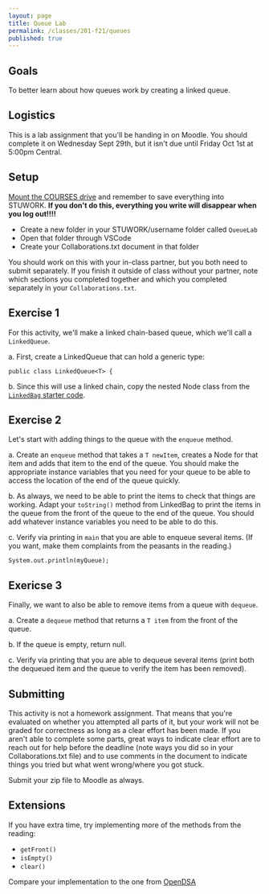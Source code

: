 ```yaml
---
layout: page
title: Queue Lab
permalink: /classes/201-f21/queues
published: true
---
```


## Goals
To better learn about how queues work by creating a linked queue.

## Logistics
This is a lab assignment that you'll be handing in on Moodle. You should complete it on Wednesday Sept 29th, but it isn't due until Friday Oct 1st at 5:00pm Central.


## Setup
[Mount the COURSES drive](https://wiki.carleton.edu/pages/viewpage.action?spaceKey=carl&title=CS+111+and+201+workflow+in+CS+labs) and remember to save everything into STUWORK. **If you don't do this, everything you write will disappear when you log out!!!!**
* Create a new folder in your STUWORK/username folder called `QueueLab`
* Open that folder through VSCode
* Create your Collaborations.txt document in that folder

You should work on this with your in-class partner, but you both need to submit separately. 
If you finish it outside of class without your partner, note which sections you completed together and which you completed separately in your `Collaborations.txt`.

## Exercise 1
For this activity, we'll make a linked chain-based queue, which we'll call a `LinkedQueue`.

a. First, create a LinkedQueue that can hold a generic type:
```
public class LinkedQueue<T> {
```

b. Since this will use a linked chain, copy the nested Node class from the [`LinkedBag` starter code](LinkedBag.java).

## Exercise 2
Let's start with adding things to the queue with the `enqueue` method.

a. Create an `enqueue` method that takes a `T newItem`, creates a Node for that item and adds that item to the end of the queue. You should make the appropriate instance variables that you need for your queue to be able to access the location of the end of the queue quickly.

b. As always, we need to be able to print the items to check that things are working. Adapt your `toString()` method from LinkedBag to print the items in the queue from the front of the queue to the end of the queue. You should add whatever instance variables you need to be able to do this.

c. Verify via printing in `main` that you are able to enqueue several items. (If you want, make them complaints from the peasants in the reading.)
```
System.out.println(myQueue);
```

## Exericse 3
Finally, we want to also be able to remove items from a queue with `dequeue`.

a. Create a `dequeue` method that returns a `T item` from the front of the queue.

b. If the queue is empty, return null.

c. Verify via printing that you are able to dequeue several items (print both the dequeued item and the queue to verify the item has been removed).

## Submitting
This activity is not a homework assignment. That means that you're evaluated on whether you attempted all parts of it, but your work will not be graded for correctness as long as a clear effort has been made. If you aren't able to complete some parts, great ways to indicate clear effort are to reach out for help before the deadline (note ways you did so in your Collaborations.txt file) and to use comments in the document to indicate things you tried but what went wrong/where you got stuck. 

Submit your zip file to Moodle as always.

## Extensions
If you have extra time, try implementing more of the methods from the reading:
* `getFront()`
* `isEmpty()`
* `clear()`

Compare your implementation to the one from [OpenDSA](https://opendsa-server.cs.vt.edu/OpenDSA/Books/CS2/html/QueueLinked.html)